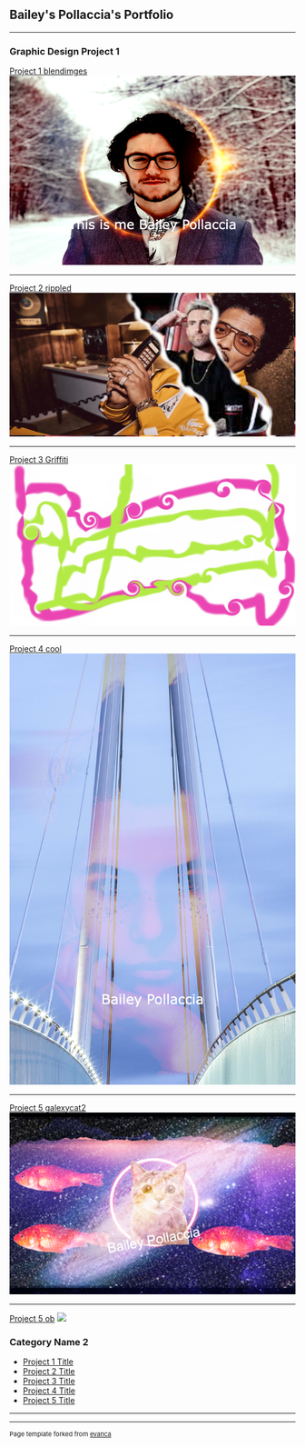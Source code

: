 ## Bailey's Pollaccia's Portfolio

--- 

###  Graphic Design Project 1

[Project 1 blendimges](/sample_page)
<img src="images/blendimages.png?raw=true"/>

---
[Project 2 rippled](/pdf/sample_presentation.pdf)
<img src="images/Bruno mars and Adam.jpg?raw=true"/>

---
[Project 3 Griffiti](http://example.com/)
<img src="images/picture.png?raw=true"/>

---
[Project 4 cool](http://example.com/)
<img src="images/cool.png?raw=true"/>

---
[Project 5 galexycat2](http://example.com/)
<img src="images/galexycat2.png?raw=true"/>

---
[Project 5 ob](http://example.com/)
<img src="images/?raw=true"/>

### Category Name 2

- [Project 1 Title](http://example.com/)
- [Project 2 Title](http://example.com/)
- [Project 3 Title](http://example.com/)
- [Project 4 Title](http://example.com/)
- [Project 5 Title](http://example.com/)

---




---
<p style="font-size:11px">Page template forked from <a href="https://github.com/evanca/quick-portfolio">evanca</a></p>
<!-- Remove above link if you don't want to attibute -->
